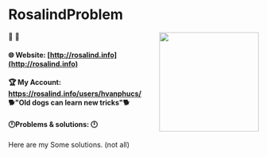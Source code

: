 # RosalindProblem
:partying_face: :partying_face: 
<img src="http://rosalind.info/static/img/logo.png?v=1560257990"  width=200 align="right">

#### **:globe_with_meridians: Website:** [http://rosalind.info](http://rosalind.info)

#### **:trophy:  My Account:** https://rosalind.info/users/hvanphucs/  :dog2:"Old dogs can learn new tricks":dog2:

#### :clock12:**Problems & solutions:** :clock12:

 Here are my Some solutions. (not all)
 
 
